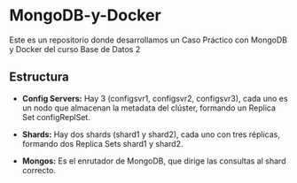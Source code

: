 # MongoDB-y-Docker

Este es un repositorio donde desarrollamos un Caso Práctico con MongoDB y Docker del curso Base de Datos 2

## Estructura

- **Config Servers:** Hay 3 (configsvr1, configsvr2, configsvr3), cada uno es un nodo que almacenan la metadata del clúster, formando un Replica Set configReplSet.

- **Shards:** Hay dos shards (shard1 y shard2), cada uno con tres réplicas, formando dos Replica Sets shard1 y shard2.

- **Mongos:** Es el enrutador de MongoDB, que dirige las consultas al shard correcto.
